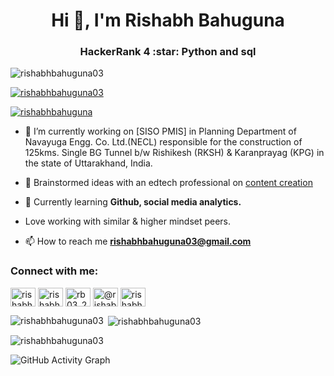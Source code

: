  <h1 align="center">Hi 👋, I'm Rishabh Bahuguna</h1>
<h3 align="center">HackerRank 4 :star: Python and sql</h3>

<p align="left"> <img src="https://komarev.com/ghpvc/?username=rishabhbahuguna03&label=Profile%20views&color=0e75b6&style=flat" alt="rishabhbahuguna03" /> </p>

<p align="left"> <a href="https://github.com/ryo-ma/github-profile-trophy"><img src="https://github-profile-trophy.vercel.app/?username=rishabhbahuguna03" alt="rishabhbahuguna03" /></a> </p>

<p align="left"> <a href="https://twitter.com/rishabhbahuguna" target="blank"><img src="https://img.shields.io/twitter/follow/rishabhbahuguna?logo=twitter&style=for-the-badge" alt="rishabhbahuguna" /></a> </p>

-  🚀 I’m currently working on [SISO PMIS] in Planning Department of Navayuga Engg. Co. Ltd.(NECL) responsible for the construction of 125kms. Single BG Tunnel b/w Rishikesh (RKSH) & Karanprayag (KPG) in the state of Uttarakhand, India. 

- 🧠 Brainstormed ideas with an edtech professional on [content creation](https://linkedin.com/company/thelingohut)

- 🌱 Currently learning **Github, social media analytics.**

- Love working with similar & higher mindset peers. 

- 📫 How to reach me **rishabhbahuguna03@gmail.com**




<h3 align="left">Connect with me:</h3>
<p align="left">
<a href="https://twitter.com/rishabhbahuguna" target="blank"><img align="center" src="https://raw.githubusercontent.com/rahuldkjain/github-profile-readme-generator/master/src/images/icons/Social/twitter.svg" alt="rishabhbahuguna" height="30" width="40" /></a>
<a href="https://linkedin.com/in/rishabhbahuguna03" target="blank"><img align="center" src="https://raw.githubusercontent.com/rahuldkjain/github-profile-readme-generator/master/src/images/icons/Social/linked-in-alt.svg" alt="rishabhbahuguna03" height="30" width="40" /></a>
<a href="https://instagram.com/rb03_27" target="blank"><img align="center" src="https://raw.githubusercontent.com/rahuldkjain/github-profile-readme-generator/master/src/images/icons/Social/instagram.svg" alt="rb03_27" height="30" width="40" /></a>
<a href="https://medium.com/@rishabhbahuguna03" target="blank"><img align="center" src="https://raw.githubusercontent.com/rahuldkjain/github-profile-readme-generator/master/src/images/icons/Social/medium.svg" alt="@rishabhbahuguna03" height="30" width="40" /></a>
<a href="https://www.youtube.com/channel/UCx7Ftr8Q9dOZKYnLQE7bKYw" target="blank"><img align="center" src="https://raw.githubusercontent.com/rahuldkjain/github-profile-readme-generator/master/src/images/icons/Social/youtube.svg" alt="rishabh bahuguna" height="30" width="40" /></a>
</p>

<p><img align="left" src="https://github-readme-stats.vercel.app/api/top-langs?username=rishabhbahuguna03&show_icons=true&locale=en&layout=compact" alt="rishabhbahuguna03" /></p>

<p>&nbsp;<img align="center" src="https://github-readme-stats.vercel.app/api?username=rishabhbahuguna03&show_icons=true&locale=en" alt="rishabhbahuguna03" /></p>

<p><img align="center" src="https://github-readme-streak-stats.herokuapp.com/?user=rishabhbahuguna03&" alt="rishabhbahuguna03" /></p>


![GitHub Activity Graph](https://activity-graph.herokuapp.com/graph?username=Rishabhbahuguna03&theme=github&bg_color=0F182A)














 

